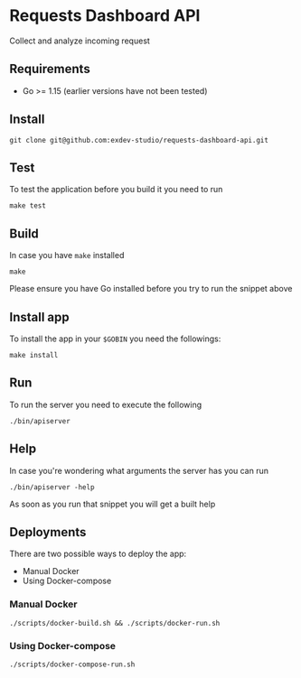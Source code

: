 # Requests Dashboard API

Collect and analyze incoming request

## Requirements

* Go >= 1.15 (earlier versions have not been tested)

## Install

```shell
git clone git@github.com:exdev-studio/requests-dashboard-api.git
```

## Test

To test the application before you build it you need to run

```shell
make test
```

## Build

In case you have `make` installed

```shell
make
```

Please ensure you have Go installed before you try to run the snippet above

## Install app

To install the app in your `$GOBIN` you need the followings:

```shell
make install
```

## Run

To run the server you need to execute the following

```shell
./bin/apiserver
```

## Help

In case you're wondering what arguments the server has you can run

```shell
./bin/apiserver -help
```

As soon as you run that snippet you will get a built help

## Deployments

There are two possible ways to deploy the app:

* Manual Docker
* Using Docker-compose

### Manual Docker

```shell
./scripts/docker-build.sh && ./scripts/docker-run.sh
```

### Using Docker-compose

```shell
./scripts/docker-compose-run.sh
```
